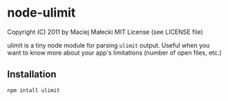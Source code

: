 # node-ulimit
Copyright (C) 2011 by Maciej Małecki
MIT License (see LICENSE file)

ulimit is a tiny node module for parsing `ulimit` output. Useful when you want to know more about your app's limitations (number of open files, etc.)

## Installation

    npm intall ulimit

